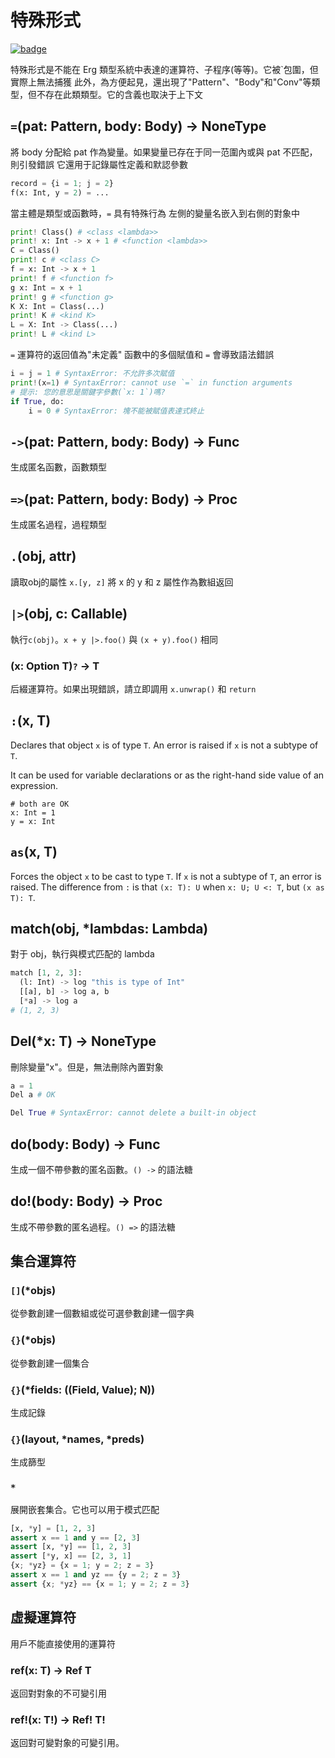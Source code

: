# 特殊形式

[![badge](https://img.shields.io/endpoint.svg?url=https%3A%2F%2Fgezf7g7pd5.execute-api.ap-northeast-1.amazonaws.com%2Fdefault%2Fsource_up_to_date%3Fowner%3Derg-lang%26repos%3Derg%26ref%3Dmain%26path%3Ddoc/EN/API/special.md%26commit_hash%3Db3e09f213fcf6be7add893a8af151d194b4776df)](https://gezf7g7pd5.execute-api.ap-northeast-1.amazonaws.com/default/source_up_to_date?owner=erg-lang&repos=erg&ref=main&path=doc/EN/API/special.md&commit_hash=b3e09f213fcf6be7add893a8af151d194b4776df)

特殊形式是不能在 Erg 類型系統中表達的運算符、子程序(等等)。它被`包圍，但實際上無法捕獲
此外，為方便起見，還出現了"Pattern"、"Body"和"Conv"等類型，但不存在此類類型。它的含義也取決于上下文

## `=`(pat: Pattern, body: Body) -> NoneType

將 body 分配給 pat 作為變量。如果變量已存在于同一范圍內或與 pat 不匹配，則引發錯誤
它還用于記錄屬性定義和默認參數

```python
record = {i = 1; j = 2}
f(x: Int, y = 2) = ...
```

當主體是類型或函數時，`=` 具有特殊行為
左側的變量名嵌入到右側的對象中

```python
print! Class() # <class <lambda>>
print! x: Int -> x + 1 # <function <lambda>>
C = Class()
print! c # <class C>
f = x: Int -> x + 1
print! f # <function f>
g x: Int = x + 1
print! g # <function g>
K X: Int = Class(...)
print! K # <kind K>
L = X: Int -> Class(...)
print! L # <kind L>
```

`=` 運算符的返回值為"未定義"
函數中的多個賦值和 `=` 會導致語法錯誤

```python
i = j = 1 # SyntaxError: 不允許多次賦值
print!(x=1) # SyntaxError: cannot use `=` in function arguments
# 提示: 您的意思是關鍵字參數(`x: 1`)嗎?
if True, do:
    i = 0 # SyntaxError: 塊不能被賦值表達式終止
```

## `->`(pat: Pattern, body: Body) -> Func

生成匿名函數，函數類型

## `=>`(pat: Pattern, body: Body) -> Proc

生成匿名過程，過程類型

## `.`(obj, attr)

讀取obj的屬性
`x.[y, z]` 將 x 的 y 和 z 屬性作為數組返回

## `|>`(obj, c: Callable)

執行`c(obj)`。`x + y |>.foo()` 與 `(x + y).foo()` 相同

### (x: Option T)`?` -> T

后綴運算符。如果出現錯誤，請立即調用 `x.unwrap()` 和 `return`

## `:`(x, T)

Declares that object `x` is of type `T`. An error is raised if `x` is not a subtype of `T`.

It can be used for variable declarations or as the right-hand side value of an expression.

```erg
# both are OK
x: Int = 1
y = x: Int
```

## `as`(x, T)

Forces the object `x` to be cast to type `T`. If `x` is not a subtype of `T`, an error is raised.
The difference from `:` is that `(x: T): U` when `x: U; U <: T`, but `(x as T): T`.

## match(obj, *lambdas: Lambda)

對于 obj，執行與模式匹配的 lambda

```python
match [1, 2, 3]:
  (l: Int) -> log "this is type of Int"
  [[a], b] -> log a, b
  [*a] -> log a
# (1, 2, 3)
```

## Del(*x: T) -> NoneType

刪除變量"x"。但是，無法刪除內置對象

```python
a = 1
Del a # OK

Del True # SyntaxError: cannot delete a built-in object
```

## do(body: Body) -> Func

生成一個不帶參數的匿名函數。`() ->` 的語法糖

## do!(body: Body) -> Proc

生成不帶參數的匿名過程。`() =>` 的語法糖

## 集合運算符

### `[]`(*objs)

從參數創建一個數組或從可選參數創建一個字典

### `{}`(*objs)

從參數創建一個集合

### `{}`(*fields: ((Field, Value); N))

生成記錄

### `{}`(layout, *names, *preds)

生成篩型

### `*`

展開嵌套集合。它也可以用于模式匹配

```python
[x, *y] = [1, 2, 3]
assert x == 1 and y == [2, 3]
assert [x, *y] == [1, 2, 3]
assert [*y, x] == [2, 3, 1]
{x; *yz} = {x = 1; y = 2; z = 3}
assert x == 1 and yz == {y = 2; z = 3}
assert {x; *yz} == {x = 1; y = 2; z = 3}
```

## 虛擬運算符

用戶不能直接使用的運算符

### ref(x: T) -> Ref T

返回對對象的不可變引用

### ref!(x: T!) -> Ref! T!

返回對可變對象的可變引用。
